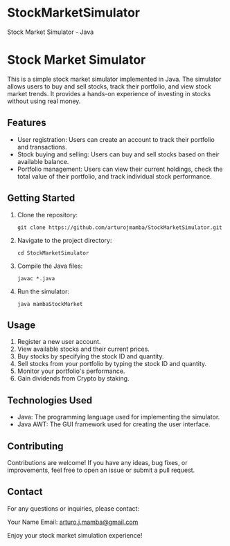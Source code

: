 # StockMarketSimulator
Stock Market Simulator - Java

# Stock Market Simulator

This is a simple stock market simulator implemented in Java. The simulator allows users to buy and sell stocks, track their portfolio, and view stock market trends. It provides a hands-on experience of investing in stocks without using real money.

## Features

- User registration: Users can create an account to track their portfolio and transactions.
- Stock buying and selling: Users can buy and sell stocks based on their available balance.
- Portfolio management: Users can view their current holdings, check the total value of their portfolio, and track individual stock performance.

## Getting Started

1. Clone the repository:

   ```
   git clone https://github.com/arturojmamba/StockMarketSimulator.git
   ```

2. Navigate to the project directory:

   ```
   cd StockMarketSimulator
   ```

3. Compile the Java files:

   ```
   javac *.java
   ```

4. Run the simulator:

   ```
   java mambaStockMarket
   ```

## Usage

1. Register a new user account.
2. View available stocks and their current prices.
3. Buy stocks by specifying the stock ID and quantity.
4. Sell stocks from your portfolio by typing the stock ID and quantity.
5. Monitor your portfolio's performance.
6. Gain dividends from Crypto by staking.

## Technologies Used

- Java: The programming language used for implementing the simulator.
- Java AWT: The GUI framework used for creating the user interface.

## Contributing

Contributions are welcome! If you have any ideas, bug fixes, or improvements, feel free to open an issue or submit a pull request.

## Contact

For any questions or inquiries, please contact:

Your Name
Email: arturo.j.mamba@gmail.com

Enjoy your stock market simulation experience!
